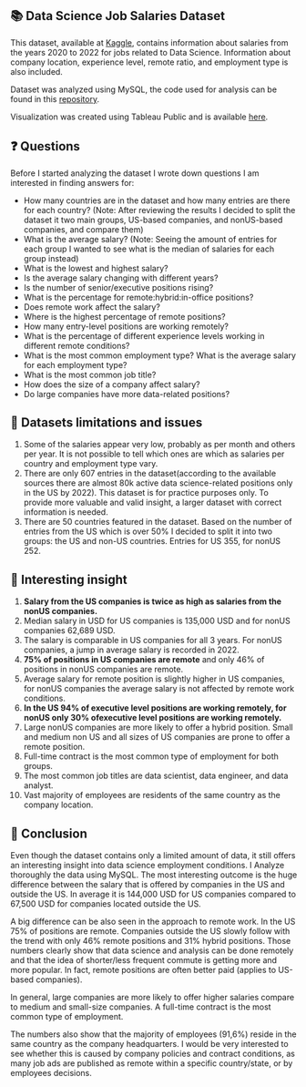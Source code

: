 ## 📚 Data Science Job Salaries Dataset
This dataset, available at [Kaggle](https://www.kaggle.com/datasets/ruchi798/data-science-job-salaries), contains information about salaries from the years 2020 to 2022 for jobs related to Data Science. Information about company location, experience level, remote ratio, and employment type is also included. 

Dataset was analyzed using MySQL, the code used for analysis can be found in this [repository](https://github.com/pavkovatereza/SQL-project-Data-Science-salaries/blob/main/Data_Science_salaries.sql).

Visualization was created using Tableau Public and is available [here](https://public.tableau.com/app/profile/tereza.pavkova/viz/DataScienceSalaries_16647362211800/DataScienceSalaries).

## ❓ Questions

  Before I started analyzing the dataset I wrote down questions I am interested in finding answers for:
  - How many countries are in the dataset and how many entries are there for each country?
    (Note: After reviewing the results I decided to split the dataset it two main groups, US-based companies, and nonUS-based companies, and compare them)
  - What is the average salary? 
    (Note: Seeing the amount of entries for each group I wanted to see what is the median of salaries for each group instead)
  - What is the lowest and highest salary?
  - Is the average salary changing with different years?
  - Is the number of senior/executive positions rising?
  - What is the percentage for remote:hybrid:in-office positions? 
  - Does remote work affect the salary?
  - Where is the highest percentage of remote positions?
  - How many entry-level positions are working remotely?
  - What is the percentage of different experience levels working in different remote conditions? 
  - What is the most common employment type? What is the average salary for each employment type?
  - What is the most common job title?
  - How does the size of a company affect salary?
  - Do large companies have more data-related positions?

## 🚩 Datasets limitations and issues
1. Some of the salaries appear very low, probably as per month and others per year. It is not possible to tell which ones are which as salaries per country and employment type vary.
2. There are only 607 entries in the dataset(according to the available sources there are almost 80k active data science-related positions only in the US by 2022). This dataset is for practice purposes only. To provide more valuable and valid insight, a larger dataset with correct information is needed.
3. There are 50 countries featured in the dataset. Based on the number of entries from the US which is over 50% I decided to split it into two groups: the US and non-US countries. Entries for US 355, for nonUS 252. 

## 💭 Interesting insight
1. **Salary from the US companies is twice as high as salaries from the nonUS companies.**
2. Median salary in USD for US companies is 135,000 USD and for nonUS companies 62,689 USD.
3. The salary is comparable in US companies for all 3 years. For nonUS companies, a jump in average salary is recorded in 2022.
4. **75% of positions in US companies are remote** and only 46% of positions in nonUS companies are remote.
5. Average salary for remote position is slightly higher in US companies, for nonUS companies the average salary is not affected by remote work conditions.
7. **In the US 94% of executive level positions are working remotely, for nonUS only 30% ofexecutive level positions are working remotely.**
8. Large nonUS companies are more likely to offer a hybrid position. Small and medium non US and all sizes of US companies are prone to offer a remote position.
9. Full-time contract is the most common type of employment for both groups.
10. The most common job titles are data scientist, data engineer, and data analyst.
11. Vast majority of employees are residents of the same country as the company location.

## 🎯 Conclusion
Even though the dataset contains only a limited amount of data, it still offers an interesting insight into data science employment conditions. I Analyze thoroughly the data using MySQL. The most interesting outcome is the huge difference between the salary that is offered by companies in the US and outside the US. In average it is 144,000 USD for US companies compared to 67,500 USD for companies located outside the US. 

A big difference can be also seen in the approach to remote work. In the US 75% of positions are remote. Companies outside the US slowly follow with the trend with only 46% remote positions and 31% hybrid positions. Those numbers clearly show that data science and analysis can be done remotely and that the idea of shorter/less frequent commute is getting more and more popular. In fact, remote positions are often better paid (applies to US-based companies).

In general, large companies are more likely to offer higher salaries compare to medium and small-size companies. A full-time contract is the most common type of employment.

The numbers also show that the majority of employees (91,6%) reside in the same country as the company headquarters. I would be very interested to see whether this is caused by company policies and contract conditions, as many job ads are published as remote within a specific country/state, or by employees decisions.
